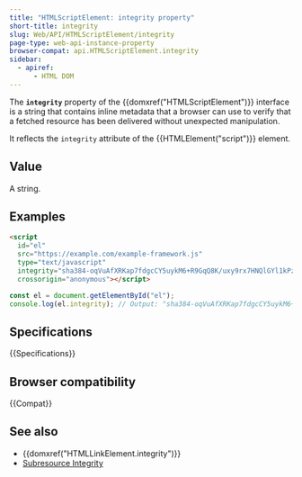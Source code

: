 ```yaml
---
title: "HTMLScriptElement: integrity property"
short-title: integrity
slug: Web/API/HTMLScriptElement/integrity
page-type: web-api-instance-property
browser-compat: api.HTMLScriptElement.integrity
sidebar:
  - apiref:
      - HTML DOM
---
```


The **`integrity`** property of the {{domxref("HTMLScriptElement")}} interface is a string that contains inline metadata that a browser can use to verify that a fetched resource has been delivered without unexpected manipulation.

It reflects the `integrity` attribute of the {{HTMLElement("script")}} element.

## Value

A string.

## Examples

```html
<script
  id="el"
  src="https://example.com/example-framework.js"
  type="text/javascript"
  integrity="sha384-oqVuAfXRKap7fdgcCY5uykM6+R9GqQ8K/uxy9rx7HNQlGYl1kPzQho1wx4JwY8wC"
  crossorigin="anonymous"></script>
```

```js
const el = document.getElementById("el");
console.log(el.integrity); // Output: "sha384-oqVuAfXRKap7fdgcCY5uykM6+R9GqQ8K/uxy9rx7HNQlGYl1kPzQho1wx4JwY8wC"
```

## Specifications

{{Specifications}}

## Browser compatibility

{{Compat}}

## See also

- {{domxref("HTMLLinkElement.integrity")}}
- [Subresource Integrity](/en-US/docs/Web/Security/Subresource_Integrity)
